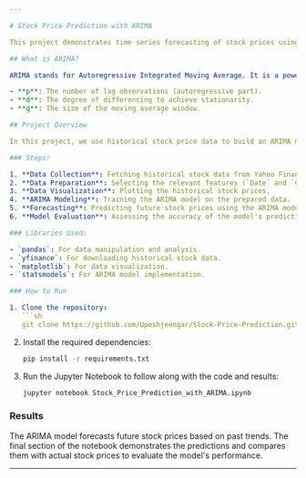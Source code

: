 ```yaml
---

# Stock Price Prediction with ARIMA

This project demonstrates time series forecasting of stock prices using the ARIMA model in Python. The ARIMA model is a widely used statistical technique for time series forecasting, which is particularly useful for financial data like stock prices.

## What is ARIMA?

ARIMA stands for Autoregressive Integrated Moving Average. It is a powerful statistical model that predicts future values based on past data. The ARIMA model is characterized by three parameters:

- **p**: The number of lag observations (autoregressive part).
- **d**: The degree of differencing to achieve stationarity.
- **q**: The size of the moving average window.

## Project Overview

In this project, we use historical stock price data to build an ARIMA model to predict future stock prices. The data is collected from Yahoo Finance using the `yfinance` API.

### Steps:

1. **Data Collection**: Fetching historical stock data from Yahoo Finance.
2. **Data Preparation**: Selecting the relevant features (`Date` and `Close` prices).
3. **Data Visualization**: Plotting the historical stock prices.
4. **ARIMA Modeling**: Training the ARIMA model on the prepared data.
5. **Forecasting**: Predicting future stock prices using the ARIMA model.
6. **Model Evaluation**: Assessing the accuracy of the model's predictions.

### Libraries Used:

- `pandas`: For data manipulation and analysis.
- `yfinance`: For downloading historical stock data.
- `matplotlib`: For data visualization.
- `statsmodels`: For ARIMA model implementation.

### How to Run

1. Clone the repository:
   ```sh
   git clone https://github.com/Upeshjeengar/Stock-Price-Prediction.git
   ```
2. Install the required dependencies:
   ```sh
   pip install -r requirements.txt
   ```
3. Run the Jupyter Notebook to follow along with the code and results:
   ```sh
   jupyter notebook Stock_Price_Prediction_with_ARIMA.ipynb
   ```

### Results

The ARIMA model forecasts future stock prices based on past trends. The final section of the notebook demonstrates the predictions and compares them with actual stock prices to evaluate the model's performance.

---
```

